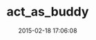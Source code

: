 ---
layout: post
title:  "act_as_buddy"
repo:   "kannancet/act_as_buddy"
date:   2015-02-18 17:06:08
gemurl: http://github.com/kannancet/act_as_buddy
---